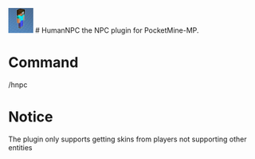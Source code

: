 <img src='icon.png' width=50 height=50/> # HumanNPC
the NPC plugin for PocketMine-MP.

# Command
/hnpc

# Notice
The plugin only supports getting skins from players not supporting other entities
